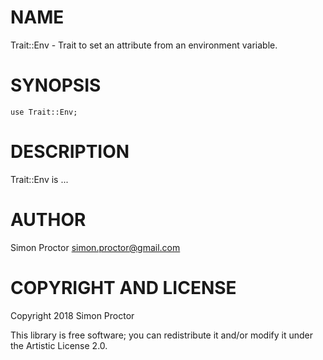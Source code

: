 NAME
====

Trait::Env - Trait to set an attribute from an environment variable.

SYNOPSIS
========

    use Trait::Env;

DESCRIPTION
===========

Trait::Env is ...

AUTHOR
======

Simon Proctor <simon.proctor@gmail.com>

COPYRIGHT AND LICENSE
=====================

Copyright 2018 Simon Proctor

This library is free software; you can redistribute it and/or modify it under the Artistic License 2.0.

